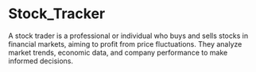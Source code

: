 # Stock_Tracker
A stock trader is a professional or individual who buys and sells stocks in financial markets, aiming to profit from price fluctuations. They analyze market trends, economic data, and company performance to make informed decisions. 
